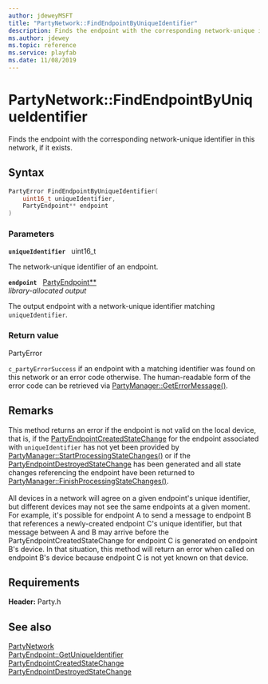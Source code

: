 ```yaml
---
author: jdeweyMSFT
title: "PartyNetwork::FindEndpointByUniqueIdentifier"
description: Finds the endpoint with the corresponding network-unique identifier in this network, if it exists.
ms.author: jdewey
ms.topic: reference
ms.service: playfab
ms.date: 11/08/2019
---
```


# PartyNetwork::FindEndpointByUniqueIdentifier  

Finds the endpoint with the corresponding network-unique identifier in this network, if it exists.  

## Syntax  
  
```cpp
PartyError FindEndpointByUniqueIdentifier(  
    uint16_t uniqueIdentifier,  
    PartyEndpoint** endpoint  
)  
```  
  
### Parameters  
  
**`uniqueIdentifier`** &nbsp; uint16_t  
  
The network-unique identifier of an endpoint.  
  
**`endpoint`** &nbsp; [PartyEndpoint**](../../PartyEndpoint/partyendpoint.md)  
*library-allocated output*  
  
The output endpoint with a network-unique identifier matching `uniqueIdentifier`.  
  
  
### Return value  
PartyError
  
```c_partyErrorSuccess``` if an endpoint with a matching identifier was found on this network or an error code otherwise. The human-readable form of the error code can be retrieved via [PartyManager::GetErrorMessage()](../../PartyManager/methods/partymanager_geterrormessage.md).
  
## Remarks  
  
This method returns an error if the endpoint is not valid on the local device, that is, if the [PartyEndpointCreatedStateChange](../../../structs/partyendpointcreatedstatechange.md) for the endpoint associated with `uniqueIdentifier` has not yet been provided by [PartyManager::StartProcessingStateChanges()](../../PartyManager/methods/partymanager_startprocessingstatechanges.md) or if the [PartyEndpointDestroyedStateChange](../../../structs/partyendpointdestroyedstatechange.md) has been generated and all state changes referencing the endpoint have been returned to [PartyManager::FinishProcessingStateChanges()](../../PartyManager/methods/partymanager_finishprocessingstatechanges.md). <br /><br /> All devices in a network will agree on a given endpoint's unique identifier, but different devices may not see the same endpoints at a given moment. For example, it's possible for endpoint A to send a message to endpoint B that references a newly-created endpoint C's unique identifier, but that message between A and B may arrive before the PartyEndpointCreatedStateChange for endpoint C is generated on endpoint B's device. In that situation, this method will return an error when called on endpoint B's device because endpoint C is not yet known on that device.
  
## Requirements  
  
**Header:** Party.h
  
## See also  
[PartyNetwork](../partynetwork.md)  
[PartyEndpoint::GetUniqueIdentifier](../../PartyEndpoint/methods/partyendpoint_getuniqueidentifier.md)  
[PartyEndpointCreatedStateChange](../../../structs/partyendpointcreatedstatechange.md)  
[PartyEndpointDestroyedStateChange](../../../structs/partyendpointdestroyedstatechange.md)
  
  
